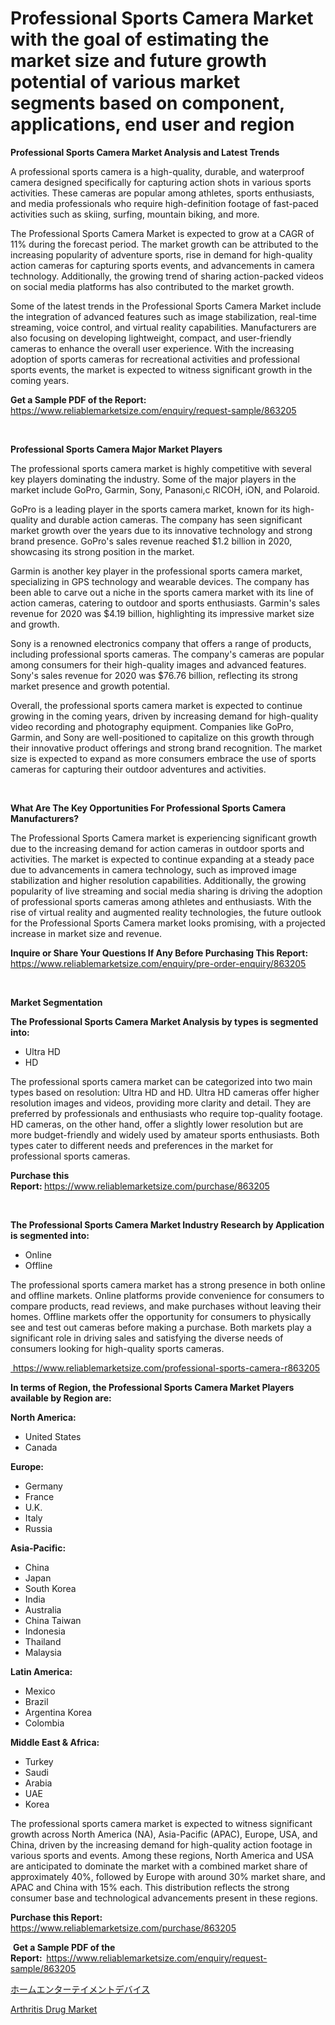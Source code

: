 <p><h1>Professional Sports Camera Market with the goal of estimating the market size and future growth potential of various market segments based on component, applications, end user and region</h1></p><p><strong>Professional Sports Camera Market Analysis and Latest Trends</strong></p>
<p><p>A professional sports camera is a high-quality, durable, and waterproof camera designed specifically for capturing action shots in various sports activities. These cameras are popular among athletes, sports enthusiasts, and media professionals who require high-definition footage of fast-paced activities such as skiing, surfing, mountain biking, and more.</p><p>The Professional Sports Camera Market is expected to grow at a CAGR of 11% during the forecast period. The market growth can be attributed to the increasing popularity of adventure sports, rise in demand for high-quality action cameras for capturing sports events, and advancements in camera technology. Additionally, the growing trend of sharing action-packed videos on social media platforms has also contributed to the market growth.</p><p>Some of the latest trends in the Professional Sports Camera Market include the integration of advanced features such as image stabilization, real-time streaming, voice control, and virtual reality capabilities. Manufacturers are also focusing on developing lightweight, compact, and user-friendly cameras to enhance the overall user experience. With the increasing adoption of sports cameras for recreational activities and professional sports events, the market is expected to witness significant growth in the coming years.</p></p>
<p><strong>Get a Sample PDF of the Report:&nbsp;</strong> <a href="https://www.reliablemarketsize.com/enquiry/request-sample/863205">https://www.reliablemarketsize.com/enquiry/request-sample/863205</a></p>
<p>&nbsp;</p>
<p><strong>Professional Sports Camera Major Market Players</strong></p>
<p><p>The professional sports camera market is highly competitive with several key players dominating the industry. Some of the major players in the market include GoPro, Garmin, Sony, Panasoni,c RICOH, iON, and Polaroid. </p><p>GoPro is a leading player in the sports camera market, known for its high-quality and durable action cameras. The company has seen significant market growth over the years due to its innovative technology and strong brand presence. GoPro's sales revenue reached $1.2 billion in 2020, showcasing its strong position in the market.</p><p>Garmin is another key player in the professional sports camera market, specializing in GPS technology and wearable devices. The company has been able to carve out a niche in the sports camera market with its line of action cameras, catering to outdoor and sports enthusiasts. Garmin's sales revenue for 2020 was $4.19 billion, highlighting its impressive market size and growth.</p><p>Sony is a renowned electronics company that offers a range of products, including professional sports cameras. The company's cameras are popular among consumers for their high-quality images and advanced features. Sony's sales revenue for 2020 was $76.76 billion, reflecting its strong market presence and growth potential.</p><p>Overall, the professional sports camera market is expected to continue growing in the coming years, driven by increasing demand for high-quality video recording and photography equipment. Companies like GoPro, Garmin, and Sony are well-positioned to capitalize on this growth through their innovative product offerings and strong brand recognition. The market size is expected to expand as more consumers embrace the use of sports cameras for capturing their outdoor adventures and activities.</p></p>
<p>&nbsp;</p>
<p><strong>What Are The Key Opportunities For Professional Sports Camera Manufacturers?</strong></p>
<p><p>The Professional Sports Camera market is experiencing significant growth due to the increasing demand for action cameras in outdoor sports and activities. The market is expected to continue expanding at a steady pace due to advancements in camera technology, such as improved image stabilization and higher resolution capabilities. Additionally, the growing popularity of live streaming and social media sharing is driving the adoption of professional sports cameras among athletes and enthusiasts. With the rise of virtual reality and augmented reality technologies, the future outlook for the Professional Sports Camera market looks promising, with a projected increase in market size and revenue.</p></p>
<p><strong>Inquire or Share Your Questions If Any Before Purchasing This Report:</strong> <a href="https://www.reliablemarketsize.com/enquiry/pre-order-enquiry/863205">https://www.reliablemarketsize.com/enquiry/pre-order-enquiry/863205</a></p>
<p>&nbsp;</p>
<p><strong>Market Segmentation</strong></p>
<p><strong>The Professional Sports Camera Market Analysis by types is segmented into:</strong></p>
<p><ul><li>Ultra HD</li><li>HD</li></ul></p>
<p><p>The professional sports camera market can be categorized into two main types based on resolution: Ultra HD and HD. Ultra HD cameras offer higher resolution images and videos, providing more clarity and detail. They are preferred by professionals and enthusiasts who require top-quality footage. HD cameras, on the other hand, offer a slightly lower resolution but are more budget-friendly and widely used by amateur sports enthusiasts. Both types cater to different needs and preferences in the market for professional sports cameras.</p></p>
<p><strong>Purchase this Report:&nbsp;</strong><a href="https://www.reliablemarketsize.com/purchase/863205">https://www.reliablemarketsize.com/purchase/863205</a></p>
<p>&nbsp;</p>
<p><strong>The Professional Sports Camera Market Industry Research by Application is segmented into:</strong></p>
<p><ul><li>Online</li><li>Offline</li></ul></p>
<p><p>The professional sports camera market has a strong presence in both online and offline markets. Online platforms provide convenience for consumers to compare products, read reviews, and make purchases without leaving their homes. Offline markets offer the opportunity for consumers to physically see and test out cameras before making a purchase. Both markets play a significant role in driving sales and satisfying the diverse needs of consumers looking for high-quality sports cameras.</p></p>
<p><a href="https://www.reliablemarketsize.com/professional-sports-camera-r863205">&nbsp;https://www.reliablemarketsize.com/professional-sports-camera-r863205</a></p>
<p><strong>In terms of Region, the Professional Sports Camera Market Players available by Region are:</strong></p>
<p>
    <p> <strong> North America: </strong>
        <ul>
            <li>United States</li>
            <li>Canada</li>
        </ul>
        </p> 
    <p> <strong> Europe: </strong>
        <ul>
            <li>Germany</li>
            <li>France</li>
            <li>U.K.</li>
            <li>Italy</li>
            <li>Russia</li>
        </ul>
        </p> 
    <p> <strong> Asia-Pacific: </strong>
        <ul>
            <li>China</li>
            <li>Japan</li>
            <li>South Korea</li>
            <li>India</li>
            <li>Australia</li>
            <li>China Taiwan</li>
            <li>Indonesia</li>
            <li>Thailand</li>
            <li>Malaysia</li>
        </ul>
        </p> 
    <p> <strong> Latin America: </strong>
        <ul>
            <li>Mexico</li>
            <li>Brazil</li>
            <li>Argentina Korea</li>
            <li>Colombia</li>
        </ul>
        </p> 
    <p> <strong> Middle East & Africa: </strong>
        <ul>
            <li>Turkey</li>
            <li>Saudi</li>
            <li>Arabia</li>
            <li>UAE</li>
            <li>Korea</li>
        </ul>
    </p>
    </p>
<p><p>The professional sports camera market is expected to witness significant growth across North America (NA), Asia-Pacific (APAC), Europe, USA, and China, driven by the increasing demand for high-quality action footage in various sports and events. Among these regions, North America and USA are anticipated to dominate the market with a combined market share of approximately 40%, followed by Europe with around 30% market share, and APAC and China with 15% each. This distribution reflects the strong consumer base and technological advancements present in these regions.</p></p>
<p><strong>Purchase this Report: </strong><a href="https://www.reliablemarketsize.com/purchase/863205">https://www.reliablemarketsize.com/purchase/863205</a></p>
<p>&nbsp;<strong>Get a Sample PDF of the Report:&nbsp;&nbsp;</strong><a href="https://www.reliablemarketsize.com/enquiry/request-sample/863205">https://www.reliablemarketsize.com/enquiry/request-sample/863205</a></p>
<p><strong></strong></p>
<p><p><a href="https://github.com/zjkmgcs938405/Market-Research-Report-List-3/blob/main/12187116421.md">ホームエンターテイメントデバイス</a></p><p><a href="https://issuu.com/reportprime-2/docs/arthritis-drug-market-size-2030.pptx">Arthritis Drug Market</a></p></p>